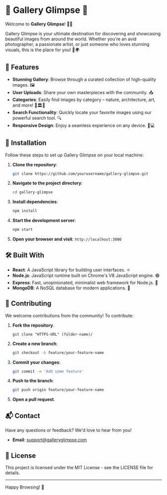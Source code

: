 # 🌟 Gallery Glimpse 🌟

Welcome to **Gallery Glimpse**! 📸✨

Gallery Glimpse is your ultimate destination for discovering and showcasing beautiful images from around the world. Whether you're an avid photographer, a passionate artist, or just someone who loves stunning visuals, this is the place for you! 🎨🌍

## 🚀 Features

- **Stunning Gallery**: Browse through a curated collection of high-quality images. 🖼️
- **User Uploads**: Share your own masterpieces with the community. 📤
- **Categories**: Easily find images by category – nature, architecture, art, and more! 🌳🏛️🎨
- **Search Functionality**: Quickly locate your favorite images using our powerful search tool. 🔍
- **Responsive Design**: Enjoy a seamless experience on any device. 📱💻

## 🔧 Installation

Follow these steps to set up Gallery Glimpse on your local machine:

1. **Clone the repository**:
    ```bash
    git clone https://github.com/yourusername/gallery-glimpse.git
    ```
2. **Navigate to the project directory**:
    ```bash
    cd gallery-glimpse
    ```
3. **Install dependencies**:
    ```bash
    npm install
    ```
4. **Start the development server**:
    ```bash
    npm start
    ```
5. **Open your browser and visit**: `http://localhost:3000`

## 🛠️ Built With

- **React**: A JavaScript library for building user interfaces. ⚛️
- **Node.js**: JavaScript runtime built on Chrome's V8 JavaScript engine. 🟢
- **Express**: Fast, unopinionated, minimalist web framework for Node.js. 🚀
- **MongoDB**: A NoSQL database for modern applications. 🍃

## 🤝 Contributing

We welcome contributions from the community! To contribute:

1. **Fork the repository**.
    ```
    git clone "HTTPS-URL" (folder-name)/
    ```
2. **Create a new branch**:
    ```bash
    git checkout -b feature/your-feature-name
    ```
3. **Commit your changes**:
    ```bash
    git commit -m 'Add some feature'
    ```
4. **Push to the branch**:
    ```bash
    git push origin feature/your-feature-name
    ```
5. **Open a pull request**.

## 📬 Contact

Have any questions or feedback? We'd love to hear from you!

- **Email**: support@galleryglimpse.com

## 📄 License

This project is licensed under the MIT License - see the LICENSE file for details.

---

Happy Browsing! 🥳

